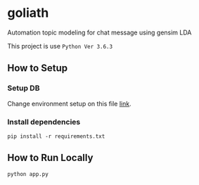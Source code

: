 # goliath
Automation topic modeling for chat message using gensim LDA

This project is use `Python Ver 3.6.3`

## How to Setup
### Setup DB
Change environment setup on this file [link](https://github.com/wisnukurniawan/topic-modeling-chat-message/blob/master/settings/env_config.py).

### Install dependencies
`pip install -r requirements.txt`

## How to Run Locally
`python app.py`